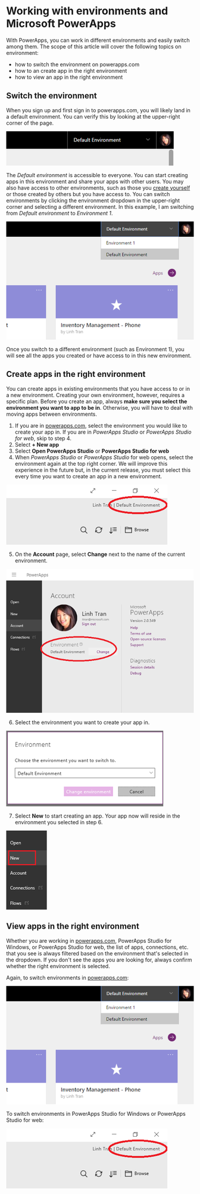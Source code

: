 <properties
    pageTitle="Working with environments | Microsoft PowerApps"
    description="Switch environments and understand how the content on your pages change."
    services=""
    suite="powerapps"
    documentationCenter="na"
    authors="linhtranms"
    manager="anneta"
    editor=""
    tags=""
 />
<tags
    ms.service="powerapps"
    ms.devlang="na"
    ms.topic="article"
    ms.tgt_pltfrm="na"
    ms.workload="na"
    ms.date="10/14/2016"
    ms.author="litran"/>

# Working with environments and Microsoft PowerApps #
With PowerApps, you can work in different environments and easily switch among them. The scope of this article will cover the following topics on environment:

- how to switch the environment on powerapps.com
- how to an create app in the right environment
- how to view an app in the right environment

## Switch the environment ##
When you sign up and first sign in to powerapps.com, you will likely land in a default environment. You can verify this by looking at the upper-right corner of the page.

![Default environment](./media/working-with-environments/env-dropdown.png)

The *Default environment* is accessible to everyone. You can start creating apps in this environment and share your apps with other users. You may also have access to other environments, such as those you [create yourself](environments-administration.md) or those created by others but you have access to. You can switch environments by clicking the environment dropdown in the upper-right corner and selecting a different environment. In this example, I am switching from *Default environment* to *Environment 1*.

![Switch environment](./media/working-with-environments/switch-env.png)

Once you switch to a different environment (such as Environment 1), you will see all the apps you created or have access to in this new environment.

## Create apps in the right environment ##
You can create apps in existing environments that you have access to or in a new environment. Creating your own environment, however, requires a specific plan. Before you create an app, always **make sure you select the environment you want to app to be in**. Otherwise, you will have to deal with moving apps between environments.

1. If you are in [powerapps.com](http://web.powerapps.com), select the environment you would like to create your app in. If you are in *PowerApps Studio* or *PowerApps Studio for web*, skip to step 4.
2. Select **+ New app**
3. Select **Open PowerApps Studio** or **PowerApps Studio for web**
4. When *PowerApps Studio* or *PowerApps Studio* for web opens, select the environment again at the top right corner. We will improve this experience in the future but, in the current release, you must select this every time you want to create an app in a new environment.

  ![Studio switch environment](./media/working-with-environments/studio-switch-env.PNG)

5. On the **Account** page, select **Change** next to the name of the current environment.

  ![Studio switch environment](./media/working-with-environments/studio-env-dropdown.PNG)

6. Select the environment you want to create your app in.

  ![Studio switch environment](./media/working-with-environments/studio-env-dropdown2.PNG)

7. Select **New** to start creating an app. Your app now will reside in the environment you selected in step 6.

  ![Studio switch environment](./media/working-with-environments/new-app.PNG)

## View apps in the right environment ##
Whether you are working in [powerapps.com](http://web.powerapps.com), PowerApps Studio for Windows, or PowerApps Studio for web, the list of apps, connections, etc. that you see is always filtered based on the environment that's selected in the dropdown. If you don't see the apps you are looking for, always confirm whether the right environment is selected.

Again, to switch environments in [powerapps.com](http://web.powerapps.com):

![Switch environment](./media/working-with-environments/switch-env.png)

To switch environments in PowerApps Studio for Windows or PowerApps Studio for web:

  ![Studio switch environment](./media/working-with-environments/studio-switch-env.PNG)
